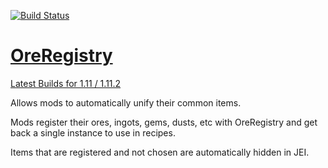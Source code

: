 [![Build Status](https://travis-ci.org/Nedelosk/OreRegistry.svg?branch=dev)](https://travis-ci.org/Nedelosk/OreRegistry)
# [OreRegistry](https://minecraft.curseforge.com/projects/ore-registry)

[Latest Builds for 1.11 / 1.11.2](http://jenkins.ic2.player.to/job/OreRegistry/)

Allows mods to automatically unify their common items.

Mods register their ores, ingots, gems, dusts, etc with OreRegistry and get back a single instance to use in recipes.

Items that are registered and not chosen are automatically hidden in JEI.
